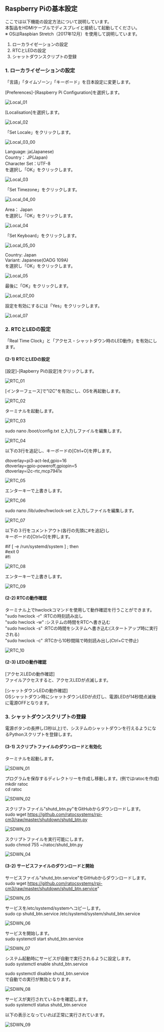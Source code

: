 ## Raspberry Piの基本設定  
ここでは以下機能の設定方法について説明しています。  
本製品をHDMIケーブルでディスプレイと接続して起動してください。  
※ OSはRaspbian Stretch（2017年12月）を使用して説明しています。

1) ローカライゼーションの設定  
2) RTCとLEDの設定  
3) シャットダウンスクリプトの登録   


### 1. ローカライゼーションの設定  
「言語」「タイムゾーン」「キーボード」を日本設定に変更します。  

[Preferences]-[Raspberry Pi Configuration]を選択します。

![Local_01](/Image/Raspbian_pic/Local_01.png)

[Localisation]を選択します。

![Local_02](/Image/Raspbian_pic/Local_02.png)

「Set Locale」をクリックします。

![Local_03_00](/Image/Raspbian_pic/Local_03_00.png)

Language: ja(Japanese)  
Country： JP(Japan)  
Character Set：UTF-8  
を選択し「OK」をクリックします。

![Local_03](/Image/Raspbian_pic/Local_03.png)

「Set Timezone」をクリックします。

![Local_04_00](/Image/Raspbian_pic/Local_04_00.png)

Area： Japan  
を選択し「OK」をクリックします。

![Local_04](/Image/Raspbian_pic/Local_04.png)

「Set Keyboard」をクリックします。

![Local_05_00](/Image/Raspbian_pic/Local_05_00.png)

Country: Japan  
Variant: Japanese(OADG 109A)  
を選択し「OK」をクリックします。

![Local_05](/Image/Raspbian_pic/Local_05.png)

最後に「OK」をクリックします。

![Local_07_00](/Image/Raspbian_pic/Local_07_00.png)

設定を有効にするには「Yes」をクリックします。

![Local_07](/Image/Raspbian_pic/Local_07.png)

  
### 2. RTCとLEDの設定  
「Real Time Clock」と「アクセス・シャットダウン時のLED動作」を有効にします。

#### (2-1) RTCとLEDの設定  

[設定]-[Rapberry Piの設定]をクリックします。  

![RTC_01](/Image/RTC_LED_pic/RTC_01.png)

[インターフェース]で"I2C"を有効にし、OSを再起動します。

![RTC_02](/Image/RTC_LED_pic/RTC_02.png)

ターミナルを起動します。

![RTC_03](/Image/RTC_LED_pic/RTC_03.png)

sudo nano /boot/config.txt と入力しファイルを編集します。

![RTC_04](/Image/RTC_LED_pic/RTC_04.png)

以下の3行を追記し、キーボードの[Ctrl+O]を押します。

dtoverlay=pi3-act-led,gpio=16  
dtoverlay=gpio-poweroff,gpiopin=5  
dtoverlay=i2c-rtc,mcp7941x 

![RTC_05](/Image/RTC_LED_pic/RTC_05.png)

エンターキーで上書きします。  

![RTC_06](/Image/RTC_LED_pic/RTC_06.png)

sudo nano /lib/udev/hwclock-set と入力しファイルを編集します。

![RTC_07](/Image/RTC_LED_pic/RTC_07.png)

以下の３行をコメントアウト(各行の先頭に#を追記)し  
キーボードの[Ctrl+O]を押します。

#if [ -e /run/systemd/system ] ; then  
#exit 0  
#fi  

![RTC_08](/Image/RTC_LED_pic/RTC_08.png)

エンターキーで上書きします。  

![RTC_09](/Image/RTC_LED_pic/RTC_09.png)


#### (2-2) RTCの動作確認  

ターミナル上でhwclockコマンドを使用して動作確認を行うことができます。  
"sudo hwclock -r" :RTCの時刻読み出し  
"sudo hwclock -w" :システムの時間をRTCへ書き込む  
"sudo hwclock -s" :RTCの時間をシステムへ書き込む(スタートアップ時に実行される)  
"sudo hwclock -c" :RTCから10秒間隔で時刻読み出し(Ctrl+Cで停止)

![RTC_10](/Image/RTC_LED_pic/RTC_10.png)


#### (2-3) LEDの動作確認  

[アクセスLEDの動作確認]  
ファイルアクセスすると、アクセスLEDが点滅します。

[シャットダウンLEDの動作確認]  
OSシャットダウン時にシャットダウンLEDが点灯し、電源LEDが14秒間点滅後に電源OFFとなります。

### 3. シャットダウンスクリプトの登録  

電源ボタンの長押し(3秒以上)で、システムのシャットダウンを行えるようになるPythonスクリプトを登録します。  

#### (3-1) スクリプトファイルのダウンロードと有効化  

ターミナルを起動します。

![SDWN_01](/Image/SDWN_pic/SDWN_01.png)

プログラムを保存するディレクトリーを作成し移動します。(例ではratocを作成)  
mkdir ratoc  
cd ratoc  

![SDWN_02](/Image/SDWN_pic/SDWN_02.png)

スクリプトファイル"shutd_btn.py"をGitHubからダウンロードします。  
sudo wget https://github.com/ratocsystems/rpi-cm3/raw/master/shutdown/shutd_btn.py

![SDWN_03](/Image/SDWN_pic/SDWN_03.png)

スクリプトファイルを実行可能にします。  
sudo chmod 755 ~/ratoc/shutd_btn.py

![SDWN_04](/Image/SDWN_pic/SDWN_04.png)

#### (3-2) サービスファイルのダウンロードと開始  

サービスファイル"shutd_btn.service"をGitHubからダウンロードします。  
sudo wget https://github.com/ratocsystems/rpi-cm3/raw/master/shutdown/shutd_btn.service"

![SDWN_05](/Image/SDWN_pic/SDWN_05.png)

サービスを/etc/systemd/systemへコピーします。  
sudo cp shutd_btn.service /etc/systemd/system/shutd_btn.service

![SDWN_06](/Image/SDWN_pic/SDWN_06.png)

サービスを開始します。  
sudo systemctl start shutd_btn.service

![SDWN_07](/Image/SDWN_pic/SDWN_07.png)

システム起動時にサービスが自動で実行されるように設定します。  
sudo systemctl enable shutd_btn.service  

sudo systemctl disable shutd_btn.service  
で自動での実行が無効となります。

![SDWN_08](/Image/SDWN_pic/SDWN_08.png)

サービスが実行されているかを確認します。  
sudo systemctl status shutd_btn.service

以下の表示となっていれば正常に実行されています。

![SDWN_09](/Image/SDWN_pic/SDWN_09.png)

